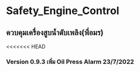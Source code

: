 # Safety_Engine_Control
## ควบคุมเครื่องสูบน้ำดับเพลิง(พี่อมร)
<<<<<<< HEAD
### Version 0.9.3 เพิ่ม Oil Press Alarm 23/7/2022


